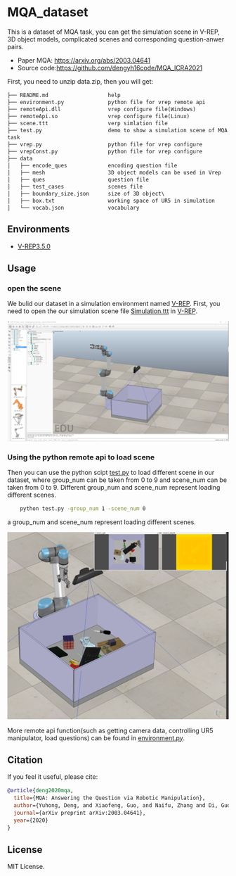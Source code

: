 # MQA_dataset
This is a dataset of MQA task, you can get the simulation scene in V-REP, 3D object models, complicated scenes and corresponding question-anwer pairs.
- Paper MQA: https://arxiv.org/abs/2003.04641
- Source code:https://github.com/dengyh16code/MQA_ICRA2021
  
First, you need to unzip data.zip, then you will get:
```
├── README.md                   help
├── environment.py              python file for vrep remote api
├── remoteApi.dll               vrep configure file(Windows)
├── remoteApi.so                vrep configure file(Linux)
├── scene.ttt                   verp simlation file
├── test.py                     demo to show a simulation scene of MQA task
├── vrep.py                     python file for vrep configure
├── vrepConst.py                python file for vrep configure
├── data
│   ├── encode_ques             encoding question file
│   ├── mesh                    3D object models can be used in Vrep
│   ├── ques                    question file
│   ├── test_cases              scenes file
│   ├── boundary_size.json      size of 3D object\
│   ├── box.txt                 working space of UR5 in simulation
│   └── vocab.json              vocabulary
```

## Environments

- [V-REP3.5.0](https://www.coppeliarobotics.com/previousVersions)


## Usage
### open the scene

We bulid our dataset in a simulation environment named [V-REP](http://coppeliarobotics.com/). First, you need to open the our simulation scene file [Simulation.ttt](./scene.ttt) in [V-REP](http://coppeliarobotics.com/). 

![](./simultaion.png)

### Using the python remote api to load scene
Then you can use the python scipt [test.py](./test.py) to load different scene in our dataset, where group_num can be taken from 0 to 9 and scene_num can be taken from 0 to 9. Different group_num and scene_num represent loading different scenes.

```sh
    python test.py -group_num 1 -scene_num 0 
```
a group_num and scene_num represent loading different scenes.

![](./group_1_scene_0.png)

More remote api function(such as getting camera data, controlling UR5 manipulator, load questions) can be found in [environment.py](./environment.py).

## Citation

If you feel it useful, please cite:
```bibtex
@article{deng2020mqa,
  title={MQA: Answering the Question via Robotic Manipulation},
  author={Yuhong, Deng, and Xiaofeng, Guo, and Naifu, Zhang and Di, Guo and Huaping, Liu, and Fuchun, Sun},
  journal={arXiv preprint arXiv:2003.04641},
  year={2020}
}
```

## License

MIT License.
